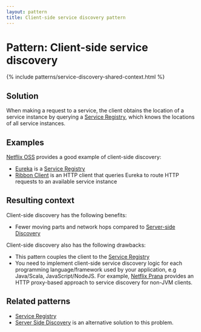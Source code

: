 ```yaml
---
layout: pattern
title: Client-side service discovery pattern
---
```


# Pattern: Client-side service discovery

{% include patterns/service-discovery-shared-context.html %}

## Solution

When making a request to a service, the client obtains the location of a service instance by querying a [Service Registry](service-registry.html), which knows the locations of all service instances.

## Examples

[Netflix OSS](http://netflix.github.io/) provides a good example of client-side discovery:

* [Eureka](https://github.com/Netflix/eureka/wiki/Eureka-at-a-glance) is a [Service Registry](service-registry.html)
* [Ribbon Client](https://github.com/Netflix/ribbon) is an HTTP client that queries Eureka to route HTTP requests to an available service instance

## Resulting context

Client-side discovery has the following benefits:

* Fewer moving parts and network hops compared to [Server-side Discovery](server-side-discovery.html)

Client-side discovery also has the following drawbacks:

* This pattern couples the client to the [Service Registry](service-registry.html) 
* You need to implement client-side service discovery logic for each programming language/framework used by your application, e.g Java/Scala, JavaScript/NodeJS. 
For example, [Netflix Prana](https://github.com/Netflix/Prana) provides an HTTP proxy-based approach to service discovery for non-JVM clients.

## Related patterns

* [Service Registry](service-registry.html)
* [Server Side Discovery](server-side-discovery.html) is an alternative solution to this problem.



